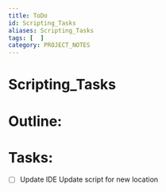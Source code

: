 ```yaml
---
title: ToDo
id: Scripting_Tasks
aliases: Scripting_Tasks
tags: [  ]
category: PROJECT_NOTES
---
```

# Scripting_Tasks

# Outline:


# Tasks:
- [ ] Update IDE Update script for new location